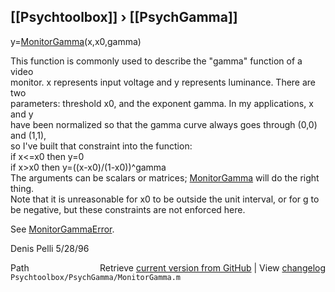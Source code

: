 ## [[Psychtoolbox]] &#8250; [[PsychGamma]]

y=[MonitorGamma](MonitorGamma)(x,x0,gamma)  
  
This function is commonly used to describe the "gamma" function of a video  
monitor. x represents input voltage and y represents luminance. There are two  
parameters: threshold x0, and the exponent gamma. In my applications, x and y  
have been normalized so that the gamma curve always goes through (0,0) and (1,1),  
so I've built that constraint into the function:  
   if x<=x0 then y=0  
   if x\>x0 then y=((x-x0)/(1-x0))^gamma  
The arguments can be scalars or matrices; [MonitorGamma](MonitorGamma) will do the right thing.  
Note that it is unreasonable for x0 to be outside the unit interval, or for g to  
be negative, but these constraints are not enforced here.  
  
See [MonitorGammaError](MonitorGammaError).  
  
Denis Pelli 5/28/96  




<div class="code_header" style="text-align:right;">
  <span style="float:left;">Path&nbsp;&nbsp;</span> <span class="counter">Retrieve <a href=
  "https://raw.github.com/Psychtoolbox-3/Psychtoolbox-3/beta/Psychtoolbox/PsychGamma/MonitorGamma.m">current version from GitHub</a> | View <a href=
  "https://github.com/Psychtoolbox-3/Psychtoolbox-3/commits/beta/Psychtoolbox/PsychGamma/MonitorGamma.m">changelog</a></span>
</div>
<div class="code">
  <code>Psychtoolbox/PsychGamma/MonitorGamma.m</code>
</div>

